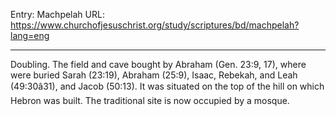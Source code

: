 Entry: Machpelah
URL: https://www.churchofjesuschrist.org/study/scriptures/bd/machpelah?lang=eng

---

Doubling. The field and cave bought by Abraham (Gen. 23:9, 17), where were buried Sarah (23:19), Abraham (25:9), Isaac, Rebekah, and Leah (49:30â31), and Jacob (50:13). It was situated on the top of the hill on which Hebron was built. The traditional site is now occupied by a mosque.
